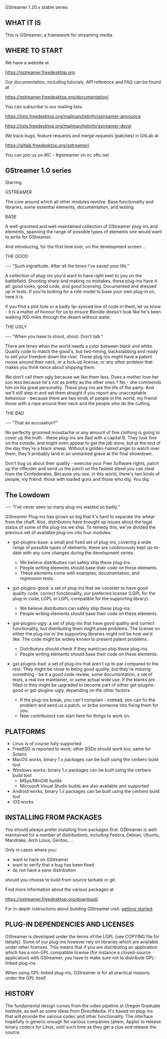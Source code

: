 GStreamer 1.20.x stable series

WHAT IT IS
----------

This is GStreamer, a framework for streaming media.

WHERE TO START
--------------

We have a website at

  https://gstreamer.freedesktop.org

Our documentation, including tutorials, API reference and FAQ can be found at

  https://gstreamer.freedesktop.org/documentation/

You can subscribe to our mailing lists:

  https://lists.freedesktop.org/mailman/listinfo/gstreamer-announce

  https://lists.freedesktop.org/mailman/listinfo/gstreamer-devel

We track bugs, feature requests and merge requests (patches) in GitLab at

  https://gitlab.freedesktop.org/gstreamer/

You can join us on IRC - #gstreamer on irc.oftc.net

GStreamer 1.0 series
--------------------

Starring

  GSTREAMER

The core around which all other modules revolve.  Base functionality and
libraries, some essential elements, documentation, and testing.

  BASE

A well-groomed and well-maintained collection of GStreamer plug-ins and
elements, spanning the range of possible types of elements one would want
to write for GStreamer.  

And introducing, for the first time ever, on the development screen ...

  THE GOOD

 --- "Such ingratitude.  After all the times I've saved your life."

A collection of plug-ins you'd want to have right next to you on the
battlefield.  Shooting sharp and making no mistakes, these plug-ins have it
all: good looks, good code, and good licensing.  Documented and dressed up
in tests.  If you're looking for a role model to base your own plug-in on,
here it is.

If you find a plot hole or a badly lip-synced line of code in them,
let us know - it is a matter of honour for us to ensure Blondie doesn't look
like he's been walking 100 miles through the desert without water.

  THE UGLY

  --- "When you have to shoot, shoot.  Don't talk."

There are times when the world needs a color between black and white.
Quality code to match the good's, but two-timing, backstabbing and ready to
sell your freedom down the river.  These plug-ins might have a patent noose
around their neck, or a lock-up license, or any other problem that makes you
think twice about shipping them.

We don't call them ugly because we like them less.  Does a mother love her
son less because he's not as pretty as the other ones ? No  - she commends
him on his great personality.  These plug-ins are the life of the party.
And we'll still step in and set them straight if you report any unacceptable
behaviour - because there are two kinds of people in the world, my friend:
those with a rope around their neck and the people who do the cutting.

  THE BAD

  --- "That an accusation?"

No perfectly groomed moustache or any amount of fine clothing is going to
cover up the truth - these plug-ins are Bad with a capital B. 
They look fine on the outside, and might even appear to get the job done, but
at the end of the day they're a black sheep. Without a golden-haired angel
to watch over them, they'll probably land in an unmarked grave at the final
showdown.

Don't bug us about their quality - exercise your Free Software rights,
patch up the offender and send us the patch on the fastest steed you can
steal from the Confederates. Because you see, in this world, there's two
kinds of people, my friend: those with loaded guns and those who dig.
You dig.

The Lowdown
-----------

  --- "I've never seen so many plug-ins wasted so badly."

GStreamer Plug-ins has grown so big that it's hard to separate the wheat from
the chaff.  Also, distributors have brought up issues about the legal status
of some of the plug-ins we ship.  To remedy this, we've divided the previous
set of available plug-ins into four modules:

- gst-plugins-base: a small and fixed set of plug-ins, covering a wide range
  of possible types of elements; these are continuously kept up-to-date
  with any core changes during the development series.

  - We believe distributors can safely ship these plug-ins.
  - People writing elements should base their code on these elements.
  - These elements come with examples, documentation, and regression tests.

- gst-plugins-good: a set of plug-ins that we consider to have good quality
  code, correct functionality, our preferred license (LGPL for the plug-in
  code, LGPL or LGPL-compatible for the supporting library).

  - We believe distributors can safely ship these plug-ins.
  - People writing elements should base their code on these elements.
 
- gst-plugins-ugly: a set of plug-ins that have good quality and correct
  functionality, but distributing them might pose problems.  The license
  on either the plug-ins or the supporting libraries might not be how we'd
  like. The code might be widely known to present patent problems.

  - Distributors should check if they want/can ship these plug-ins.
  - People writing elements should base their code on these elements.

- gst-plugins-bad: a set of plug-ins that aren't up to par compared to the
  rest.  They might be close to being good quality, but they're missing
  something - be it a good code review, some documentation, a set of tests,
  a real live maintainer, or some actual wide use.
  If the blanks are filled in they might be upgraded to become part of
  either gst-plugins-good or gst-plugins-ugly, depending on the other factors.

  - If the plug-ins break, you can't complain - instead, you can fix the
    problem and send us a patch, or bribe someone into fixing them for you.
  - New contributors can start here for things to work on.

PLATFORMS
---------

- Linux is of course fully supported
- FreeBSD is reported to work; other BSDs should work too; same for Solaris
- MacOS works, binary 1.x packages can be built using the cerbero build tool
- Windows works; binary 1.x packages can be built using the cerbero build tool
  - MSys/MinGW builds
  - Microsoft Visual Studio builds are also available and supported
- Android works, binary 1.x packages can be built using the cerbero build tool
- iOS works

INSTALLING FROM PACKAGES
------------------------

You should always prefer installing from packages first.  GStreamer is
well-maintained for a number of distributions, including Fedora, Debian,
Ubuntu, Mandrake, Arch Linux, Gentoo, ...

Only in cases where you:

 - want to hack on GStreamer
 - want to verify that a bug has been fixed
 - do not have a sane distribution

should you choose to build from source tarballs or git.

Find more information about the various packages at

  https://gstreamer.freedesktop.org/download/

For in-depth instructions about building GStreamer visit:
[getting-started](https://gitlab.freedesktop.org/gstreamer/gstreamer/-/blob/main/README.md#getting-started).

PLUG-IN DEPENDENCIES AND LICENSES
---------------------------------

GStreamer is developed under the terms of the LGPL (see COPYING file for
details). Some of our plug-ins however rely on libraries which are available
under other licenses. This means that if you are distributing an application
which has a non-GPL compatible license (for instance a closed-source
application) with GStreamer, you have to make sure not to distribute GPL-linked
plug-ins.

When using GPL-linked plug-ins, GStreamer is for all practical reasons
under the GPL itself.

HISTORY
-------

The fundamental design comes from the video pipeline at Oregon Graduate
Institute, as well as some ideas from DirectMedia.  It's based on plug-ins that
will provide the various codec and other functionality.  The interface
hopefully is generic enough for various companies (ahem, Apple) to release
binary codecs for Linux, until such time as they get a clue and release the
source.
